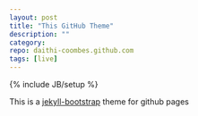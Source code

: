 ```yaml
---
layout: post
title: "This GitHub Theme"
description: ""
category: 
repo: daithi-coombes.github.com
tags: [live]
---
```

{% include JB/setup %}

This is a [jekyll-bootstrap](http://jekyllbootstrap.com/) theme for github pages